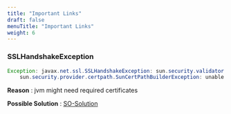 ```yaml
---
title: "Important Links"
draft: false
menuTitle: "Important Links"
weight: 6
---
```


### SSLHandshakeException

```java
Exception: javax.net.ssl.SSLHandshakeException: sun.security.validator.ValidatorException: PKIX path building failed: 
    sun.security.provider.certpath.SunCertPathBuilderException: unable to find valid certification path to requested target

```
__Reason__ : jvm might need required certificates

__Possible Solution__ : [SO-Solution](https://stackoverflow.com/questions/21076179/pkix-path-building-failed-and-unable-to-find-valid-certification-path-to-requ)
